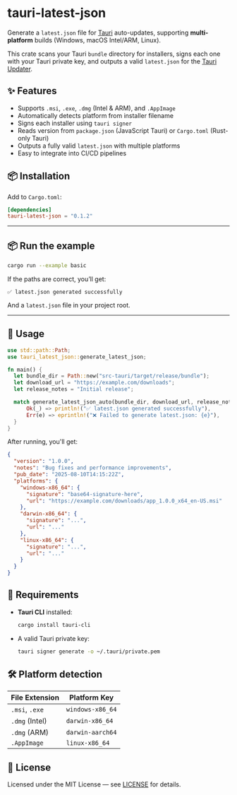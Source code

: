 # tauri-latest-json

Generate a `latest.json` file for [Tauri](https://v2.tauri.app/) auto-updates, supporting **multi-platform** builds (Windows, macOS Intel/ARM, Linux).

This crate scans your Tauri `bundle` directory for installers, signs each one with your Tauri private key, and outputs a valid `latest.json` for the [Tauri Updater](https://v2.tauri.app/plugin/updater/).

## ✨ Features

- Supports `.msi`, `.exe`, `.dmg` (Intel & ARM), and `.AppImage`
- Automatically detects platform from installer filename
- Signs each installer using `tauri signer`
- Reads version from `package.json` (JavaScript Tauri) or `Cargo.toml` (Rust-only Tauri)
- Outputs a fully valid `latest.json` with multiple platforms
- Easy to integrate into CI/CD pipelines

## 📦 Installation

Add to `Cargo.toml`:

```toml
[dependencies]
tauri-latest-json = "0.1.2"
```

---

## 📦 Run the example

```bash
cargo run --example basic
```

If the paths are correct, you’ll get:

```
✅ latest.json generated successfully
```

And a `latest.json` file in your project root.

---

## 🚀 Usage

```rust
use std::path::Path;
use tauri_latest_json::generate_latest_json;

fn main() {
  let bundle_dir = Path::new("src-tauri/target/release/bundle");
  let download_url = "https://example.com/downloads";
  let release_notes = "Initial release";

  match generate_latest_json_auto(bundle_dir, download_url, release_notes) {
      Ok(_) => println!("✅ latest.json generated successfully"),
      Err(e) => eprintln!("❌ Failed to generate latest.json: {e}"),
  }
}
```

After running, you'll get:

```json
{
  "version": "1.0.0",
  "notes": "Bug fixes and performance improvements",
  "pub_date": "2025-08-10T14:15:22Z",
  "platforms": {
    "windows-x86_64": {
      "signature": "base64-signature-here",
      "url": "https://example.com/downloads/app_1.0.0_x64_en-US.msi"
    },
    "darwin-x86_64": {
      "signature": "...",
      "url": "..."
    },
    "linux-x86_64": {
      "signature": "...",
      "url": "..."
    }
  }
}
```

## 🔑 Requirements

- **Tauri CLI** installed:

  ```bash
  cargo install tauri-cli
  ```

- A valid Tauri private key:

  ```bash
  tauri signer generate -o ~/.tauri/private.pem
  ```

## 🛠 Platform detection

| File Extension | Platform Key     |
| -------------- | ---------------- |
| `.msi`, `.exe` | `windows-x86_64` |
| `.dmg` (Intel) | `darwin-x86_64`  |
| `.dmg` (ARM)   | `darwin-aarch64` |
| `.AppImage`    | `linux-x86_64`   |

## 📄 License

Licensed under the MIT License — see [LICENSE](LICENSE) for details.
